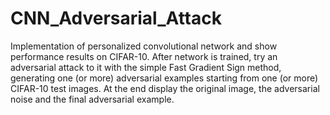 # CNN_Adversarial_Attack
Implementation of personalized convolutional network and show performance results on CIFAR-10.   After network is trained, try an adversarial attack to it with the simple Fast Gradient Sign method, generating one (or more) adversarial examples starting from one (or more) CIFAR-10 test images. At the end display the original image, the adversarial noise and the final adversarial example.  
